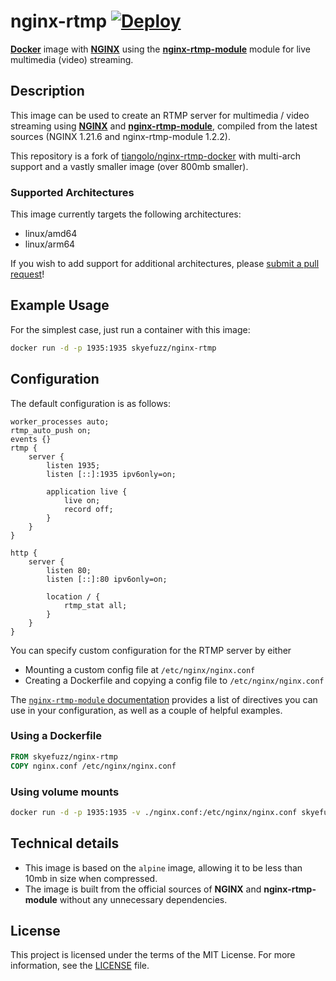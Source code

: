 # nginx-rtmp [![Deploy](https://github.com/kaylendog/nginx-rtmp-docker/workflows/Deploy/badge.svg)](https://github.com/kaylendog/nginx-rtmp-docker/actions?query=workflow%3ADeploy)

[**Docker**](https://www.docker.com/) image with [**NGINX**](http://nginx.org/en/) using the [**nginx-rtmp-module**](https://github.com/arut/nginx-rtmp-module) module for live multimedia (video) streaming.

## Description

This image can be used to create an RTMP server for multimedia / video streaming using [**NGINX**](http://nginx.org/en/) and [**nginx-rtmp-module**](https://github.com/arut/nginx-rtmp-module), compiled from the latest sources (NGINX 1.21.6 and nginx-rtmp-module 1.2.2).

This repository is a fork of [tiangolo/nginx-rtmp-docker](https://github.com/tiangolo/nginx-rtmp-docker) with multi-arch support and a vastly smaller image (over 800mb smaller).

### Supported Architectures

This image currently targets the following architectures:

- linux/amd64
- linux/arm64

If you wish to add support for additional architectures, please [submit a pull request](https://github.com/tiangolo/nginx-rtmp-docker/compare/)!

## Example Usage

For the simplest case, just run a container with this image:

```bash
docker run -d -p 1935:1935 skyefuzz/nginx-rtmp
```

## Configuration

The default configuration is as follows:

```Nginx
worker_processes auto;
rtmp_auto_push on;
events {}
rtmp {
    server {
        listen 1935;
        listen [::]:1935 ipv6only=on;

        application live {
            live on;
            record off;
        }
    }
}

http {
    server {
        listen 80;
        listen [::]:80 ipv6only=on;

        location / {
            rtmp_stat all;
        }
    }
}
```

You can specify custom configuration for the RTMP server by either

- Mounting a custom config file at `/etc/nginx/nginx.conf`
- Creating a Dockerfile and copying a config file to `/etc/nginx/nginx.conf`

The [`nginx-rtmp-module` documentation](https://github.com/arut/nginx-rtmp-module/wiki/Directives) provides a list of directives you can use in your configuration, as well as a couple of helpful examples.

### Using a Dockerfile

```Dockerfile
FROM skyefuzz/nginx-rtmp
COPY nginx.conf /etc/nginx/nginx.conf
```

### Using volume mounts

```bash
docker run -d -p 1935:1935 -v ./nginx.conf:/etc/nginx/nginx.conf skyefuzz/nginx-rtmp
```

## Technical details

- This image is based on the `alpine` image, allowing it to be less than 10mb in size when compressed.
- The image is built from the official sources of **NGINX** and **nginx-rtmp-module** without any unnecessary dependencies.

## License

This project is licensed under the terms of the MIT License. For more information, see the [LICENSE](./LICENSE) file.
